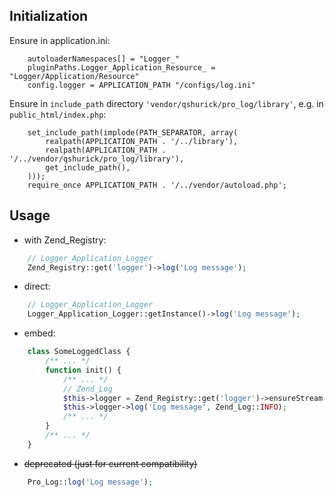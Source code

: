 Initialization
---

Ensure in application.ini:

```
    autoloaderNamespaces[] = "Logger_"
    pluginPaths.Logger_Application_Resource_ = "Logger/Application/Resource"
    config.logger = APPLICATION_PATH "/configs/log.ini"
```

Ensure in ```include_path``` directory ```'vendor/qshurick/pro_log/library'```, e.g. in ```public_html/index.php```:

```
    set_include_path(implode(PATH_SEPARATOR, array(
        realpath(APPLICATION_PATH . '/../library'),
        realpath(APPLICATION_PATH . '/../vendor/qshurick/pro_log/library'),
        get_include_path(),
    )));
    require_once APPLICATION_PATH . '/../vendor/autoload.php';
```

Usage
---

* with Zend_Registry:

```php
    // Logger_Application_Logger
    Zend_Registry::get('logger')->log('Log message');
```


* direct:

```php
    // Logger_Application_Logger
    Logger_Application_Logger::getInstance()->log('Log message');
```

* embed:

```php
    class SomeLoggedClass {
        /** ... */
        function init() {
            /** ... */
            // Zend_Log
            $this->logger = Zend_Registry::get('logger')->ensureStream('custom-logger');
            $this->logger->log('Log message', Zend_Log::INFO);
            /** ... */
        }
        /** ... */
    }
```

* ~~deprecated (just for current compatibility)~~

```php
    Pro_Log::log('Log message');
```
